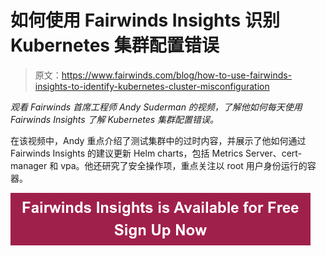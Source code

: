 # 如何使用 Fairwinds Insights 识别 Kubernetes 集群配置错误

> 原文：<https://www.fairwinds.com/blog/how-to-use-fairwinds-insights-to-identify-kubernetes-cluster-misconfiguration>

 *观看 Fairwinds 首席工程师 Andy Suderman 的视频，了解他如何每天使用 Fairwinds Insights 了解 Kubernetes 集群配置错误。*

在该视频中，Andy 重点介绍了测试集群中的过时内容，并展示了他如何通过 Fairwinds Insights 的建议更新 Helm charts，包括 Metrics Server、cert-manager 和 vpa。他还研究了安全操作项，重点关注以 root 用户身份运行的容器。

[![Fairwinds Insights is Available for Free Sign Up Now](img/90e93a941f22f2087c3a229a91ea6c10.png)](https://cta-redirect.hubspot.com/cta/redirect/2184645/d329e036-9905-4715-85b8-31a98b50623c)